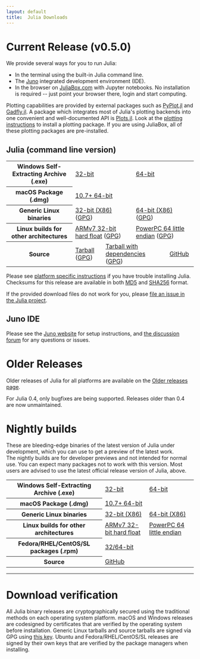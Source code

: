 ```yaml
---
layout: default
title:  Julia Downloads
---
```


# Current Release (v0.5.0)

We provide several ways for you to run Julia:

* In the terminal using the built-in Julia command line.
* The [Juno](http://www.junolab.org) integrated development environment (IDE).
* In the browser on [JuliaBox.com](https://www.juliabox.com) with Jupyter notebooks. No installation is required -- just point your browser there, login and start computing.

Plotting capabilities are provided by external packages such as
[PyPlot.jl](https://github.com/stevengj/PyPlot.jl) and [Gadfly.jl](http://gadflyjl.org). 
A package which integrates most of Julia's plotting backends into one convenient and 
well-documented API is [Plots.jl](https://github.com/tbreloff/Plots.jl). Look at the 
[plotting instructions](plotting.html) to install a plotting package. If you are using 
JuliaBox, all of these plotting packages are pre-installed.

## Julia (command line version)
<table class="downloads"><tbody>
<tr>
    <th> Windows Self-Extracting Archive (.exe) </th>
    <td colspan="3"> <a href="https://s3.amazonaws.com/julialang/bin/winnt/x86/0.5/julia-0.5.0-win32.exe">32-bit</a> </td>
    <td colspan="3"> <a href="https://s3.amazonaws.com/julialang/bin/winnt/x64/0.5/julia-0.5.0-win64.exe">64-bit</a> </td>
</tr>
<tr>
    <th> macOS Package (.dmg) </th>
    <td colspan="6"> <a href="https://s3.amazonaws.com/julialang/bin/osx/x64/0.5/julia-0.5.0-osx10.7+.dmg">10.7+ 64-bit</a> </td>
</tr>
<tr>
    <th> Generic Linux binaries </th>
    <td colspan="3"> <a href="https://julialang.s3.amazonaws.com/bin/linux/x86/0.5/julia-0.5.0-linux-i686.tar.gz">32-bit (X86)</a> (<a href="https://julialang.s3.amazonaws.com/bin/linux/x86/0.5/julia-0.5.0-linux-i686.tar.gz.asc">GPG</a>)</td>
    <td colspan="3"> <a href="https://julialang.s3.amazonaws.com/bin/linux/x64/0.5/julia-0.5.0-linux-x86_64.tar.gz">64-bit (X86)</a> (<a href="https://julialang.s3.amazonaws.com/bin/linux/x64/0.5/julia-0.5.0-linux-x86_64.tar.gz.asc">GPG</a>)</td>
</tr>
<tr>
    <th> Linux builds for other architectures </th>
    <td colspan="3"> <a href="https://julialang.s3.amazonaws.com/bin/linux/arm/0.5/julia-0.5.0-linux-arm.tar.gz">ARMv7 32-bit hard float</a> (<a href="https://julialang.s3.amazonaws.com/bin/linux/arm/0.5/julia-0.5.0-linux-arm.tar.gz.asc">GPG</a>)</td>
    <td colspan="3"> <a href="https://julialang.s3.amazonaws.com/bin/linux/ppc64le/0.5/julia-0.5.0-linux-ppc64le.tar.gz">PowerPC 64 little endian</a> (<a href="https://julialang.s3.amazonaws.com/bin/linux/ppc64le/0.5/julia-0.5.0-linux-ppc64le.tar.gz.asc">GPG</a>)</td>
</tr>
<tr>
    <th> Source </th>
    <td colspan="2"> <a href="https://github.com/JuliaLang/julia/releases/download/v0.5.0/julia-0.5.0.tar.gz">Tarball</a> (<a href="https://github.com/JuliaLang/julia/releases/download/v0.5.0/julia-0.5.0.tar.gz.asc">GPG</a>) </td>
    <td colspan="2"> <a href="https://github.com/JuliaLang/julia/releases/download/v0.5.0/julia-0.5.0-full.tar.gz">Tarball with dependencies</a> (<a href="https://github.com/JuliaLang/julia/releases/download/v0.5.0/julia-0.5.0-full.tar.gz.asc">GPG</a>) </td>
    <td colspan="2"> <a href="https://github.com/JuliaLang/julia/tree/v0.5.0">GitHub</a> </td>
</tr>
</tbody></table>

Please see [platform specific instructions](platform.html) if you have
trouble installing Julia.  Checksums for this release are available in both [MD5](https://s3.amazonaws.com/julialang/bin/checksums/julia-0.5.0.md5) and [SHA256](https://s3.amazonaws.com/julialang/bin/checksums/julia-0.5.0.sha256) format.

If the provided download files do not work for you, please [file an
issue in the Julia project](https://github.com/JuliaLang/julia/issues).

## Juno IDE

Please see the [Juno website](http://junolab.org) for setup instructions, and [the discussion forum](http://discuss.junolab.org) for any questions or issues.

# Older Releases

Older releases of Julia for all platforms are available on the [Older releases page](http://julialang.org/downloads/oldreleases.html).

For Julia 0.4, only bugfixes are being supported. Releases older than 0.4 are now unmaintained.

# Nightly builds

These are bleeding-edge binaries of the latest version of Julia under
development, which you can use to get a preview of the latest work.  
The nightly builds are for developer previews and not intended for 
normal use. You can expect many packages not to work with this version.
Most users are advised to use the latest official release version of Julia, above.

<table class="downloads"><tbody>
<tr>
    <th> Windows Self-Extracting Archive (.exe) </th>
    <td> <a href="https://status.julialang.org/download/win32">32-bit</a> </td>
    <td colspan="2"> <a href="https://status.julialang.org/download/win64">64-bit</a> </td>
</tr>
<tr>
    <th> macOS Package (.dmg) </th>
    <td colspan="3"> <a href="https://status.julialang.org/download/osx10.7+">10.7+ 64-bit</a> </td>
</tr>
<tr>
    <th> Generic Linux binaries </th>
    <td> <a href="https://status.julialang.org/download/linux-i686">32-bit (X86)</a> </td>
    <td> <a href="https://status.julialang.org/download/linux-x86_64">64-bit (X86)</a> </td>
</tr>
<tr>
    <th> Linux builds for other architectures </th>
    <td> <a href="https://status.julialang.org/download/linux-armv7l">ARMv7 32-bit hard float</a> </td>
    <td> <a href="https://status.julialang.org/download/linux-powerpc64le">PowerPC 64 little endian</a> </td>
</tr>
<tr>
    <th> Fedora/RHEL/CentOS/SL packages (.rpm) </th>
    <td colspan="3"> <a href="https://copr.fedoraproject.org/coprs/nalimilan/julia-nightlies/">32/64-bit</a> </td>
</tr>
<tr>
    <th> Source </th>
    <td colspan="3"> <a href="https://github.com/JuliaLang/julia">GitHub</a> </td>
</tr>
</tbody></table>

---

# Download verification
All Julia binary releases are cryptographically secured using the traditional methods on each
operating system platform.  macOS and Windows releases are codesigned by certificates that are
verified by the operating system before installation.  Generic Linux tarballs and source tarballs
are signed via GPG using [this key](../juliareleases.asc).  Ubuntu and Fedora/RHEL/CentOS/SL
releases are signed by their own keys that are verified by the package managers when installing.
